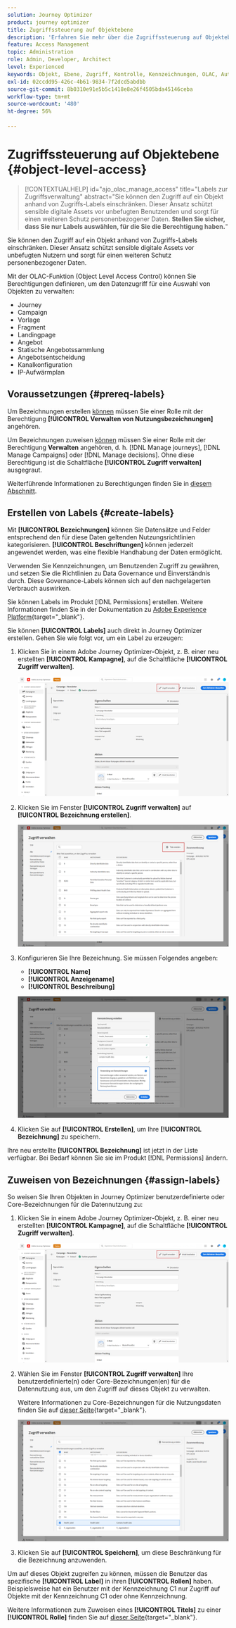```yaml
---
solution: Journey Optimizer
product: journey optimizer
title: Zugriffssteuerung auf Objektebene
description: 'Erfahren Sie mehr über die Zugriffssteuerung auf Objektebene, mit der Sie Berechtigungen zum Verwalten des Datenzugriffs für eine Auswahl von Objekten definieren können:'
feature: Access Management
topic: Administration
role: Admin, Developer, Architect
level: Experienced
keywords: Objekt, Ebene, Zugriff, Kontrolle, Kennzeichnungen, OLAC, Autorisierung
exl-id: 02ccdd95-426c-4b61-9834-7f2dcd5abdbb
source-git-commit: 8b0310e91e5b5c1418e8e26f4505bda45146ceba
workflow-type: tm+mt
source-wordcount: '480'
ht-degree: 56%

---
```


# Zugriffssteuerung auf Objektebene {#object-level-access}

>[!CONTEXTUALHELP]
>id="ajo_olac_manage_access"
>title="Labels zur Zugriffsverwaltung"
>abstract="Sie können den Zugriff auf ein Objekt anhand von Zugriffs-Labels einschränken. Dieser Ansatz schützt sensible digitale Assets vor unbefugten Benutzenden und sorgt für einen weiteren Schutz personenbezogener Daten. **Stellen Sie sicher, dass Sie nur Labels auswählen, für die Sie die Berechtigung haben.**"

Sie können den Zugriff auf ein Objekt anhand von Zugriffs-Labels einschränken. Dieser Ansatz schützt sensible digitale Assets vor unbefugten Nutzern und sorgt für einen weiteren Schutz personenbezogener Daten.

Mit der OLAC-Funktion (Object Level Access Control) können Sie Berechtigungen definieren, um den Datenzugriff für eine Auswahl von Objekten zu verwalten:

* Journey
* Campaign
* Vorlage
* Fragment
* Landingpage
* Angebot
* Statische Angebotssammlung
* Angebotsentscheidung
* Kanalkonfiguration
* IP-Aufwärmplan


## Voraussetzungen {#prereq-labels}

Um Bezeichnungen erstellen [ können](#create-labels) müssen Sie einer Rolle mit der Berechtigung **[!UICONTROL Verwalten von Nutzungsbezeichnungen]** angehören.

Um Bezeichnungen zuweisen [ können](#assign-labels) müssen Sie einer Rolle mit der Berechtigung **Verwalten** angehören, d. h. [!DNL Manage journeys], [!DNL Manage Campaigns] oder [!DNL Manage decisions]. Ohne diese Berechtigung ist die Schaltfläche **[!UICONTROL Zugriff verwalten]** ausgegraut.

Weiterführende Informationen zu Berechtigungen finden Sie in [diesem Abschnitt](../administration/permissions.md).

## Erstellen von Labels {#create-labels}

Mit **[!UICONTROL Bezeichnungen]** können Sie Datensätze und Felder entsprechend den für diese Daten geltenden Nutzungsrichtlinien kategorisieren. **[!UICONTROL Beschriftungen]** können jederzeit angewendet werden, was eine flexible Handhabung der Daten ermöglicht.

Verwenden Sie Kennzeichnungen, um Benutzenden Zugriff zu gewähren, und setzen Sie die Richtlinien zu Data Governance und Einverständnis durch. Diese Governance-Labels können sich auf den nachgelagerten Verbrauch auswirken.

Sie können Labels im Produkt [!DNL Permissions] erstellen. Weitere Informationen finden Sie in der Dokumentation zu [Adobe Experience Platform](https://experienceleague.adobe.com/docs/experience-platform/access-control/abac/permissions-ui/labels.html?lang=de){target="_blank"}.

Sie können **[!UICONTROL Labels]** auch direkt in Journey Optimizer erstellen. Gehen Sie wie folgt vor, um ein Label zu erzeugen:

1. Klicken Sie in einem Adobe Journey Optimizer-Objekt, z. B. einer neu erstellten **[!UICONTROL Kampagne]**, auf die Schaltfläche **[!UICONTROL Zugriff verwalten]**.

   ![Verwalten der Zugriffsschaltfläche in Adobe Journey Optimizer](assets/olac_1.png)

1. Klicken Sie im Fenster **[!UICONTROL Zugriff verwalten]** auf **[!UICONTROL Bezeichnung erstellen]**.

   ![](assets/olac_2.png)

1. Konfigurieren Sie Ihre Bezeichnung. Sie müssen Folgendes angeben:

   * **[!UICONTROL Name]**
   * **[!UICONTROL Anzeigename]**
   * **[!UICONTROL Beschreibung]**

   ![Beschriften von Konfigurationsfeldern](assets/olac_3.png)

1. Klicken Sie auf **[!UICONTROL Erstellen]**, um Ihre **[!UICONTROL Bezeichnung]** zu speichern.

Ihre neu erstellte **[!UICONTROL Bezeichnung]** ist jetzt in der Liste verfügbar. Bei Bedarf können Sie sie im Produkt [!DNL Permissions] ändern.

## Zuweisen von Bezeichnungen {#assign-labels}

So weisen Sie Ihren Objekten in Journey Optimizer benutzerdefinierte oder Core-Bezeichnungen für die Datennutzung zu:

1. Klicken Sie in einem Adobe Journey Optimizer-Objekt, z. B. einer neu erstellten **[!UICONTROL Kampagne]**, auf die Schaltfläche **[!UICONTROL Zugriff verwalten]**.

   ![Verwalten der Zugriffsschaltfläche in Adobe Journey Optimizer](assets/olac_1.png)

1. Wählen Sie im Fenster **[!UICONTROL Zugriff verwalten]** Ihre benutzerdefinierte(n) oder Core-Bezeichnungen(en) für die Datennutzung aus, um den Zugriff auf dieses Objekt zu verwalten.

   Weitere Informationen zu Core-Bezeichnungen für die Nutzungsdaten finden Sie auf [dieser Seite](https://experienceleague.adobe.com/docs/experience-platform/data-governance/labels/reference.html?lang=de){target="_blank"}.

   ![](assets/olac_4.png)

1. Klicken Sie auf **[!UICONTROL Speichern]**, um diese Beschränkung für die Bezeichnung anzuwenden.

Um auf dieses Objekt zugreifen zu können, müssen die Benutzer das spezifische **[!UICONTROL Label]** in ihren **[!UICONTROL Rollen]** haben. Beispielsweise hat ein Benutzer mit der Kennzeichnung C1 nur Zugriff auf Objekte mit der Kennzeichnung C1 oder ohne Kennzeichnung.

Weitere Informationen zum Zuweisen eines **[!UICONTROL Titels]** zu einer **[!UICONTROL Rolle]** finden Sie auf [dieser Seite](https://experienceleague.adobe.com/docs/experience-platform/access-control/abac/permissions-ui/permissions.html?lang=de#manage-labels-for-a-role){target="_blank"}.
